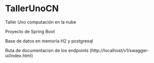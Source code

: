 # TallerUnoCN
Taller Uno computación en la nube

Proyecto de Spring Boot

Base de datos en memoria H2 y postgresql

Ruta de documentacion de los endpoints (http://localhost/v1/swagger-ui/index.html)
